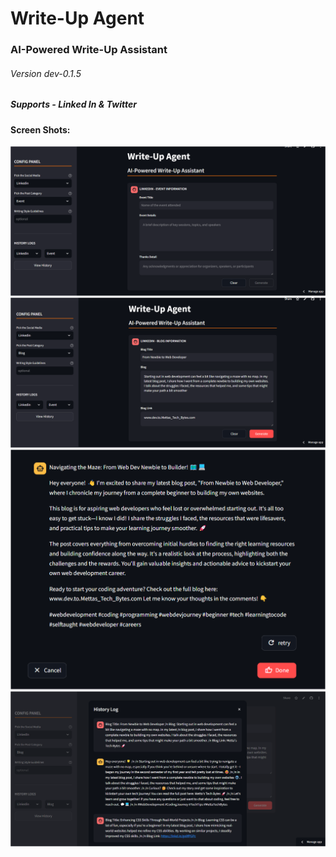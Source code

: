 # Write-Up Agent

### AI-Powered Write-Up Assistant

###### Version dev-0.1.5

##### Supports - Linked In & Twitter

#### Screen Shots:

![Main_page](images/sc01.png)
![Work_page](images/sc02.png)
![Response_page](images/sc03.png)
![History_page](images/sc04.png)
